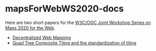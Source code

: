 # mapsForWebWS2020-docs

Here are two short papers for the [W3C/OGC Joint Workshop Series on Maps 2020 for the Web](https://www.w3.org/2020/maps/).

* [Decentralized Web Mapping](de-centralized%20web%20mapping)
* [Quad Tree Composite Tiling and the standardization of tiling](Quad%20Tree%20Composite%20Tiling%20and%20Vector%20Tile%20Standard)
